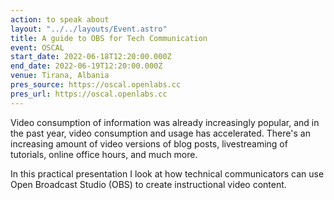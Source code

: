 ```yaml
---
action: to speak about
layout: "../../layouts/Event.astro"
title: A guide to OBS for Tech Communication
event: OSCAL
start_date: 2022-06-18T12:20:00.000Z
end_date: 2022-06-19T12:20:00.000Z
venue: Tirana, Albania
pres_source: https://oscal.openlabs.cc
pres_url: https://oscal.openlabs.cc
---
```


Video consumption of information was already increasingly popular, and in the past year, video consumption and usage has accelerated. There's an increasing amount of video versions of blog posts, livestreaming of tutorials, online office hours, and much more.

In this practical presentation I look at how technical communicators can use Open Broadcast Studio (OBS) to create instructional video content.